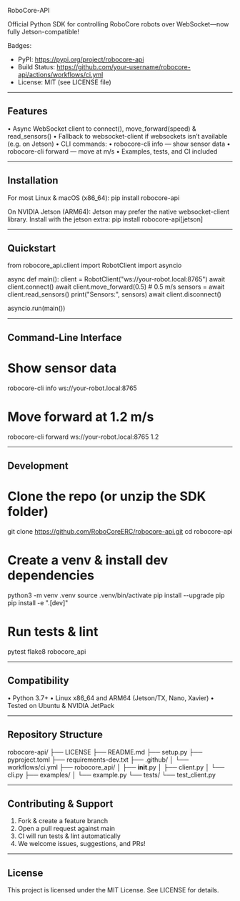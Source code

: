 RoboCore-API

Official Python SDK for controlling RoboCore robots over WebSocket—now fully Jetson-compatible!

Badges:
- PyPI: https://pypi.org/project/robocore-api
- Build Status: https://github.com/your-username/robocore-api/actions/workflows/ci.yml
- License: MIT (see LICENSE file)

---

Features
--------
• Async WebSocket client to connect(), move_forward(speed) & read_sensors()
• Fallback to websocket-client if websockets isn’t available (e.g. on Jetson)
• CLI commands:
    • robocore-cli info <uri>       — show sensor data
    • robocore-cli forward <uri> <speed>  — move at <speed> m/s
• Examples, tests, and CI included

---

Installation
------------
For most Linux & macOS (x86_64):
    pip install robocore-api

On NVIDIA Jetson (ARM64):
Jetson may prefer the native websocket-client library. Install with the jetson extra:
    pip install robocore-api[jetson]

---

Quickstart
----------
from robocore_api.client import RobotClient
import asyncio

async def main():
    client = RobotClient("ws://your-robot.local:8765")
    await client.connect()
    await client.move_forward(0.5)       # 0.5 m/s
    sensors = await client.read_sensors()
    print("Sensors:", sensors)
    await client.disconnect()

asyncio.run(main())

---

Command-Line Interface
----------------------
# Show sensor data
robocore-cli info ws://your-robot.local:8765

# Move forward at 1.2 m/s
robocore-cli forward ws://your-robot.local:8765 1.2

---

Development
-----------
# Clone the repo (or unzip the SDK folder)
git clone https://github.com/RoboCoreERC/robocore-api.git
cd robocore-api

# Create a venv & install dev dependencies
python3 -m venv .venv
source .venv/bin/activate
pip install --upgrade pip
pip install -e ".[dev]"

# Run tests & lint
pytest
flake8 robocore_api

---

Compatibility
-------------
• Python 3.7+
• Linux x86_64 and ARM64 (Jetson/TX, Nano, Xavier)
• Tested on Ubuntu & NVIDIA JetPack

---

Repository Structure
--------------------
robocore-api/
├── LICENSE
├── README.md
├── setup.py
├── pyproject.toml
├── requirements-dev.txt
├── .github/
│   └── workflows/ci.yml
├── robocore_api/
│   ├── __init__.py
│   ├── client.py
│   └── cli.py
├── examples/
│   └── example.py
└── tests/
    └── test_client.py

---

Contributing & Support
----------------------
1. Fork & create a feature branch
2. Open a pull request against main
3. CI will run tests & lint automatically
4. We welcome issues, suggestions, and PRs!

---

License
-------
This project is licensed under the MIT License. See LICENSE for details.
